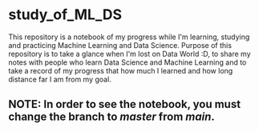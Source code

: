 # study_of_ML_DS

This repository is a notebook of my progress while I'm learning, studying and practicing Machine Learning and Data Science.
Purpose of this repository is to take a glance when I'm lost on Data World :D, to share my notes with people who learn Data Science and Machine Learning
and to take a record of my progress that how much I learned and how long distance far I am from my goal.

## NOTE: In order to see the notebook, you must change the branch to _master_ from _main_.
